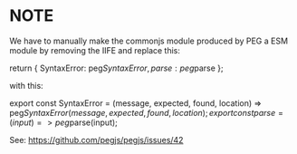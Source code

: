 # NOTE

We have to manually make the commonjs module produced by PEG a ESM module by removing the IIFE and
replace this:

return {
	SyntaxError: peg$SyntaxError,
	parse:       peg$parse
};

with this:

export const SyntaxError = (message, expected, found, location) => peg$SyntaxError(message, expected, found, location);
export const parse = (input) => peg$parse(input);

See:
https://github.com/pegjs/pegjs/issues/42